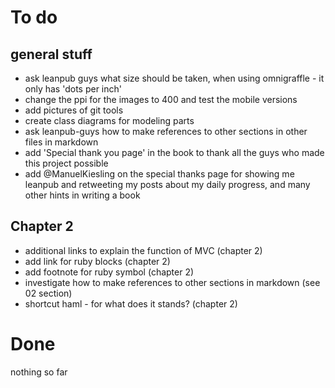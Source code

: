 # To do #


## general stuff ##

- ask leanpub guys what size should be taken, when using omnigraffle - it only has 'dots per inch'
- change the ppi for the images to 400 and test the mobile versions
- add pictures of git tools
- create class diagrams for modeling parts
- ask leanpub-guys how to make references to other sections in other files in markdown
- add 'Special thank you page' in the book to thank all the guys who made this project possible
- add @ManuelKiesling on the special thanks page for showing me leanpub and retweeting my posts
  about my daily progress, and many other hints in writing a book


## Chapter 2 ##
- additional links to explain the function of MVC (chapter 2)
- add link for ruby blocks (chapter 2)
- add footnote for ruby symbol (chapter 2)
- investigate how to make references to other sections in markdown (see 02 section)
- shortcut haml - for what does it stands? (chapter 2)


# Done #

nothing so far

